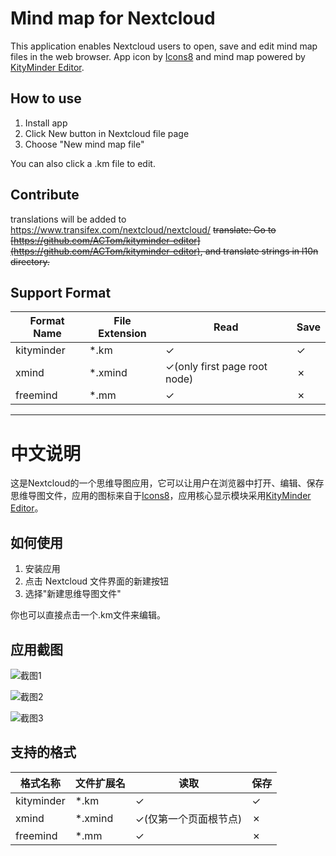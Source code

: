 # Mind map for Nextcloud

This application enables Nextcloud users to open, save and edit mind map files in the web browser.
App icon by [Icons8](https://icons8.com) and mind map powered by [KityMinder Editor](https://github.com/nextcloud/kityminder-editor).

## How to use
1. Install app
2. Click New button in Nextcloud file page
3. Choose "New mind map file"

You can also click a .km file to edit.

## Contribute
translations will be added to https://www.transifex.com/nextcloud/nextcloud/
~~translate: Go to [https://github.com/ACTom/kityminder-editor](https://github.com/ACTom/kityminder-editor), and translate strings in l10n directory.~~

## Support Format
| Format Name | File Extension | Read | Save |
|------------|----------------|------|-------|
| kityminder | *.km          | ✓    | ✓     |
| xmind      | *.xmind       | ✓(only first page root node)    | ✗     |
| freemind   | *.mm          | ✓    | ✗     |


---

# 中文说明
这是Nextcloud的一个思维导图应用，它可以让用户在浏览器中打开、编辑、保存思维导图文件，应用的图标来自于[Icons8](https://icons8.com)，应用核心显示模块采用[KityMinder Editor](https://github.com/nextcloud/kityminder-editor)。

## 如何使用
1. 安装应用
2. 点击 Nextcloud 文件界面的新建按钮
3. 选择"新建思维导图文件"

你也可以直接点击一个.km文件来编辑。

## 应用截图
![截图1](https://raw.githubusercontent.com/nextcloud/files_mindmap/master/screenshots/1.png)

![截图2](https://raw.githubusercontent.com/nextcloud/files_mindmap/master/screenshots/2.png)

![截图3](https://raw.githubusercontent.com/nextcloud/files_mindmap/master/screenshots/3.png)


## 支持的格式
| 格式名称 | 文件扩展名 | 读取 | 保存 |
|------------|----------------|------|-------|
| kityminder | *.km          | ✓    | ✓     |
| xmind      | *.xmind       | ✓(仅第一个页面根节点)    | ✗     |
| freemind   | *.mm          | ✓    | ✗     |
